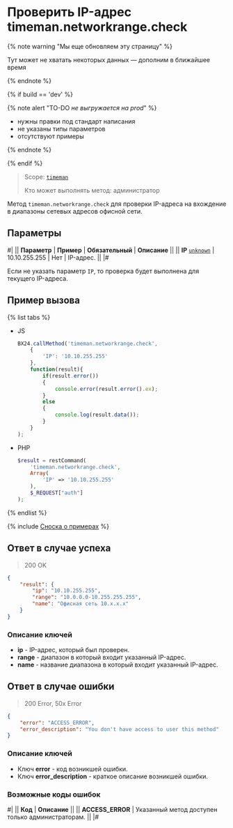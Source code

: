 # Проверить IP-адрес timeman.networkrange.check

{% note warning "Мы еще обновляем эту страницу" %}

Тут может не хватать некоторых данных — дополним в ближайшее время

{% endnote %}

{% if build == 'dev' %}

{% note alert "TO-DO _не выгружается на prod_" %}

- нужны правки под стандарт написания
- не указаны типы параметров
- отсутствуют примеры

{% endnote %}

{% endif %}

> Scope: [`timeman`](../../scopes/permissions.md)
>
> Кто может выполнять метод: администратор

Метод `timeman.networkrange.check` для проверки IP-адреса на вхождение в диапазоны сетевых адресов офисной сети.

## Параметры

#|
|| **Параметр** | **Пример** | **Обязательный** | **Описание** ||
|| **IP**
[`unknown`](../../data-types.md) | 10.10.255.255 | Нет | IP-адрес. ||
|#

Если не указать параметр `IP`, то проверка будет выполнена для текущего IP-адреса.

## Пример вызова

{% list tabs %}

- JS

    ```javascript
    BX24.callMethod('timeman.networkrange.check',
        {
            'IP': '10.10.255.255'
        },
        function(result){
            if(result.error())
            {
                console.error(result.error().ex);
            }
            else
            {
                console.log(result.data());
            }
        }
    );
    ```

- PHP

    ```php
    $result = restCommand(
        'timeman.networkrange.check',
        Array(
            'IP' => '10.10.255.255'
        ),
        $_REQUEST["auth"]
    );
    ```

{% endlist %}

{% include [Сноска о примерах](../../../_includes/examples.md) %}

## Ответ в случае успеха

> 200 OK
```json
{
    "result": {
        "ip": "10.10.255.255",
        "range": "10.0.0.0-10.255.255.255",
        "name": "Офисная сеть 10.x.x.x"
    }
}
```

### Описание ключей

- **ip** - IP-адрес, который был проверен.
- **range** - диапазон в который входит указанный IP-адрес.
- **name** - название диапазона в который входит указанный IP-адрес.

## Ответ в случае ошибки

> 200 Error, 50x Error
```json
{
    "error": "ACCESS_ERROR",
    "error_description": "You don't have access to user this method"
}
```

### Описание ключей

- Ключ **error** - код возникшей ошибки.
- Ключ **error_description** - краткое описание возникшей ошибки.

### Возможные коды ошибок

#|
|| **Код** | **Описание** ||
|| **ACCESS_ERROR** | Указанный метод доступен только администраторам. ||
|#